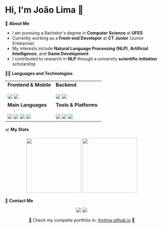 # Hi, I'm João Lima 👋

🌱 **About Me**  
- I am pursuing a Bachelor's degree in **Computer Science** at **UFES**  
- Currently working as a **Front-end Developer** at **CT Junior** (Junior Enterprise)  
- My interests include **Natural Language Processing (NLP)**, **Artificial Intelligence**, and **Game Development**
- I contributed to research in **NLP** through a university **scientific initiation** scholarship


👨‍💻 **Languages and Technologies**  

<table>
<tr>
<td valign="top" width="50%">
<strong>Frontend & Mobile</strong><br><br>
<img src="https://img.shields.io/badge/React-20232A?style=for-the-badge&logo=react&logoColor=61DAFB" />
<img src="https://img.shields.io/badge/Swift-F05138?style=for-the-badge&logo=swift&logoColor=white" />
</td>
<td valign="top" width="50%">
<strong>Backend</strong><br><br>
<img src="https://img.shields.io/badge/NestJS-E0234E?style=for-the-badge&logo=nestjs&logoColor=white" />
<img src="https://img.shields.io/badge/Java-ED8B00?style=for-the-badge&logo=openjdk&logoColor=white" />
</td>
</tr>
<tr>
<td valign="top" width="50%">
<strong>Main Languages</strong><br><br>
<img src="https://img.shields.io/badge/C%2B%2B-00599C?style=for-the-badge&logo=c%2B%2B&logoColor=white" />
<img src="https://img.shields.io/badge/Python-3776AB?style=for-the-badge&logo=python&logoColor=white" />
<img src="https://img.shields.io/badge/Shell_Script-121011?style=for-the-badge&logo=gnu-bash&logoColor=white" />
<img src="https://img.shields.io/badge/Luau-00A2FF?style=for-the-badge&logo=lua&logoColor=white" />
</td>
<td valign="top" width="50%">
<strong>Tools & Platforms</strong><br><br>
<img src="https://img.shields.io/badge/Git-F05032?style=for-the-badge&logo=git&logoColor=white" />
<img src="https://img.shields.io/badge/Roblox_Studio-000000?style=for-the-badge&logo=roblox&logoColor=white" />
<img src="https://img.shields.io/badge/Blender-F5792A?style=for-the-badge&logo=blender&logoColor=white" />
</td>
</tr>
</table>

📊 **My Stats**
<p align="center">
<img loading="lazy" height="180em" src="https://github-readme-stats.vercel.app/api/top-langs/?username=jhvlima&layout=compact&langs_count=7&theme=dracula"/>
<img loading="lazy" height="180em" src="https://github-readme-stats.vercel.app/api?username=jhvlima&show_icons=true&theme=dracula&include_all_commits=true&count_private=true"/>
</p>

💬 **Contact Me**  
<p align="center">
<a href="https://www.linkedin.com/in/jhvlima" target="_blank"><img src="https://img.shields.io/badge/LinkedIn-0077B5?style=for-the-badge&logo=linkedin&logoColor=white" /></a>
<a href="mailto:joao.h.lima@edu.ufes.br"><img src="https://img.shields.io/badge/Email-D14836?style=for-the-badge&logo=gmail&logoColor=white" /></a>
</p>

<p align="center">
🚀 Check my complete portfolio in: <a href="https://jhvlima.github.io" target="_blank">jhvlima.github.io</a> 🚀
</p>
<!---
jhvlima/jhvlima is a ✨ special ✨ repository because its `README.md` (this file) appears on your GitHub profile.
You can click the Preview link to take a look at your changes.
--->
